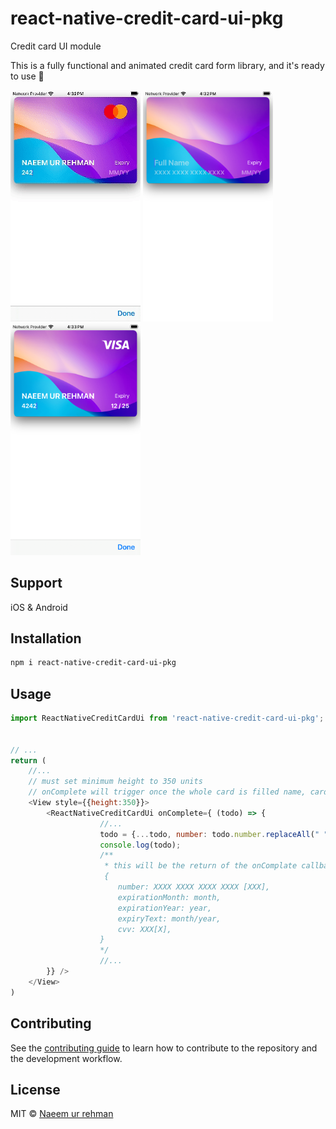 # react-native-credit-card-ui-pkg

Credit card UI module

This is a fully functional and animated credit card form library, and it's ready to use 🚀

![Demo](./assets/demo.gif)
<img src="./assets/img1.png" width="208">
<img src="./assets/img2.png" width="208">


## Support
iOS & Android

## Installation

```sh
npm i react-native-credit-card-ui-pkg
```

## Usage

```js
import ReactNativeCreditCardUi from 'react-native-credit-card-ui-pkg';


// ...
return (
    //...
    // must set minimum height to 350 units
    // onComplete will trigger once the whole card is filled name, card number, cvv number and expiry date  
    <View style={{height:350}}> 
        <ReactNativeCreditCardUi onComplete={ (todo) => {
                    //...
                    todo = {...todo, number: todo.number.replaceAll(" ",'')}
                    console.log(todo);
                    /**
                     * this will be the return of the onComplate callback
                     {
                        number: XXXX XXXX XXXX XXXX [XXX],
                        expirationMonth: month,
                        expirationYear: year,
                        expiryText: month/year,
                        cvv: XXX[X],
                    }
                    */
                    //...
        }} />
    </View>
)
```

## Contributing

See the [contributing guide](CONTRIBUTING.md) to learn how to contribute to the repository and the development workflow.

## License

MIT © [Naeem ur rehman](https://naeemurrehman.com)

